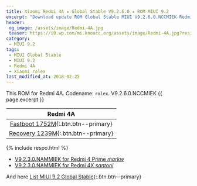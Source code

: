 ```yaml
---
title: Xiaomi Redmi 4A ★ Global Stable V9.2.6.0 ★ ROM MIUI 9.2
excerpt: "Download update ROM Global Stable MIUI V9.2.6.0.NCCMIEK Redmi 4A (rolex). Recovery ROM (updater/.zip) Fastboot ROM (firmware/.tgz)"
header:
 og_image: /assets/image/Redmi-4A.jpg
 teaser: https://i0.wp.com/mi.knoacc.org/assets/image/Redmi-4A.jpg?resize=420,210
category:
 - MIUI 9.2
tags:
 - MIUI Global Stable
 - MIUI 9.2
 - Redmi 4A
 - Xiaomi rolex
last_modified_at: 2018-02-25
---
```

This ROM for Redmi 4A. Codename: `rolex`. V9.2.6.0.NCCMIEK {{ page.excerpt }}

| Redmi 4A |
|:------:|
| [Fastboot 1752M](bigota?ver=V9.2.6.0.NCCMIEK&type=rolex_global_images&size=1752M&name=20180206.0000.00_7.1_global_0847316da4.tgz){:.btn.btn--primary} |
| [Recovery 1239M](bigota?ver=V9.2.6.0.NCCMIEK&type=miui_HM4AGlobal&size=1239M&name=3552ea4023_7.1.zip){:.btn.btn--primary} |

{% include respo.html %}

- [V9.2.3.0.NAMMIEK for Redmi 4 Prime _markw_](/global-stable-miui-923-redmi-4-prime-markw-fastboot-recovery)
- [V9.2.3.0.NAMMIEK for Redmi 4X _santoni_](/global-stable-miui-923-redmi-4x-santoni-fastboot-recovery)

And here [List MIUI 9.2 Global Stable](https://mi.knoacc.org/update-rom-miui-92-global-stable-full-changelog){:.btn.btn--primary}
